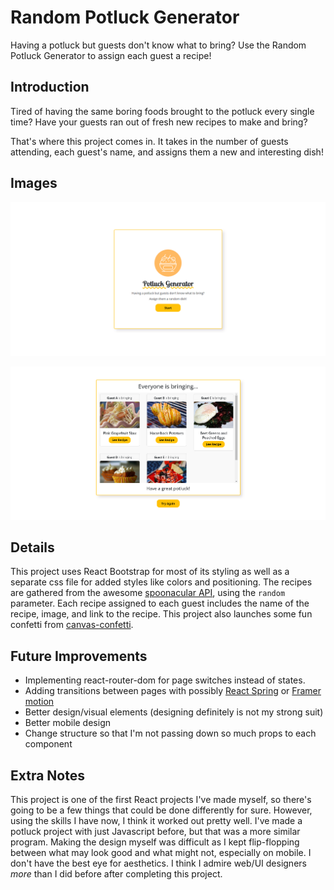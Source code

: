 # Random Potluck Generator

Having a potluck but guests don't know what to bring? Use the Random Potluck Generator to assign each guest a recipe!

## Introduction

Tired of having the same boring foods brought to the potluck every single time? Have your guests ran out of fresh new recipes to make and bring?

That's where this project comes in. It takes in the number of guests attending, each guest's name, and assigns them a new and interesting dish!

## Images

![Starting page](/src/images/start-page.png)

![Recipe cards that have been assigned to each guest](/src/images/recipe-page.png)

## Details

This project uses React Bootstrap for most of its styling as well as a separate css file for added styles like colors and positioning. The recipes are gathered from the awesome [spoonacular API](https://spoonacular.com/food-api), using the `random` parameter. Each recipe assigned to each guest includes the name of the recipe, image, and link to the recipe. This project also launches some fun confetti from [canvas-confetti](https://github.com/catdad/canvas-confetti).

## Future Improvements

- Implementing react-router-dom for page switches instead of states.
- Adding transitions between pages with possibly [React Spring](https://www.react-spring.dev/) or [Framer motion](https://www.framer.com/motion/)
- Better design/visual elements (designing definitely is not my strong suit)
- Better mobile design
- Change structure so that I'm not passing down so much props to each component

## Extra Notes

This project is one of the first React projects I've made myself, so there's going to be a few things that could be done differently for sure. However, using the skills I have now, I think it worked out pretty well. I've made a potluck project with just Javascript before, but that was a more similar program. Making the design myself was difficult as I kept flip-flopping between what may look good and what might not, especially on mobile. I don't have the best eye for aesthetics. I think I admire web/UI designers _more_ than I did before after completing this project.

